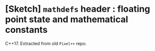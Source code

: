 # [Sketch] `mathdefs` header : floating point state and mathematical constants
C++17. Extracted from old `Pixel++` repo.